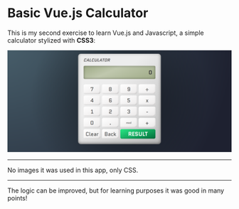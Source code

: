 # Basic Vue.js Calculator
This is my second exercise to learn Vue.js and Javascript, a simple calculator stylized with **CSS3**:

![Calc screenshot](calc_screenshot.png)

---
No images it was used in this app, only CSS.

---

The logic can be improved, but for learning purposes it was good in many points!
